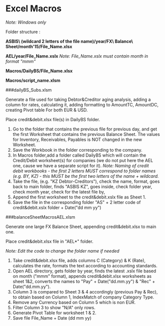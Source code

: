 # Excel Macros 

*Note: Windows only*

Folder structure :

**ASBIS\ (wildcard 2 letters of the file name)/year/FX\ Balance\ Sheet/month'15/File_Name.xlsx**</br>

**AEL/year/File_Name.xslx** 
*Note: File_Name.xslx must contain month in format "mmm"*</br>

**Macros/DailyBS/File_Name.xlsx**</br>

**Macros/script_name.xlsm**</br>

###dailyBS_Subs.xlsm

Generate a file used for taking Debtor&Creditor aging analysis, adding a column for rates, calculating it, adding formatting to AmountTC, AmountDC, creating Pivot table For both EUR & USD. 

Place credit&debit.xlsx file(s) in DailyBS folder.

1. Go to the folder that contains the previous file for previous day, and get the first Worksheet that contains the previous Balance Sheet. The values for Inventory, Receivables, Payables is NOT changed in the new Worksheet. 
2. Save the Workbook in the folder corresponding to the company.
3. In Macros folder,add a folder called DailyBS which will contain the Credit/Debit worksheet(s) for companies (we do not put here the AEL one, cause we have a separate script for it). *Note: Naming of credit debit workbooks - the first 2 letters MUST correspond to folder names (e.g. BY, KZ) - this MUST be the first two letters of the name + wildcard.*
4. Take the file, (e.g. "KZ Debtor-Creditors"), check the name, format, goes back to main folder, finds "ASBIS KZ", goes inside, check folder year, check month year, check for the latest file by, 
5. Append the first worksheet to the credit&debit.xslx file as Sheet 1.
6. Save the file in the corresponding folder "AS" + 2 letter code of credit&debit.xslx folder + Date("dd mm yy")

###balanceSheetMacrosAEL.xlsm

Generate one large FX Balance Sheet, appending credit&debit.xlsx to main one.

Place credit&debit.xlsx file in "AEL*" folder.

*Note: Edit the code to change the folder name if needed*

1. Take credit&debit.xlsx file, adds columns C (Category) & K (Rate), calculates the rate, formats the text according to accounting standards. 
2. Open AEL directory, gets folder by year, finds the latest .xslx file based on month ("mmm" format), appends credit&debit.xlsx worksheets as sheet 1&2, converts the names to "Pay" + Date("dd.mm.yy") & "Rec" + Date("dd.mm.yy").
3. Column 3 is compared to Sheet 3 & 4 accordingly (previous Pay & Rec), to obtain based on Column 1, IndexMatch of company Category Type.
4. Remove any Currency based on Column 5 which is non EUR.
5. Filter Column 3 to show "N/A" only rows.
6. Generate Pivot Table for worksheet 1 & 2.
7. Save file File_Name + Date (dd mm yy)


